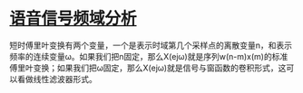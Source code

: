 # [语音信号频域分析](https://mp.weixin.qq.com/s?__biz=MzA3MjEyMjEwNA==&mid=2247483933&idx=1&sn=9bef3c43e93a1d12a8fa33c276989a0d&chksm=9f22698aa855e09cf13a78a858cc1435d0098d52eae5ed2641373a6ac663ca6d09cc77062033&scene=21#wechat_redirect)
短时傅里叶变换有两个变量，一个是表示时域第几个采样点的离散变量n，和表示频率的连续变量ω。如果我们把n固定，那么X(ejω)就是序列w(n-m)x(m)的标准傅里叶变换；如果我们把ω固定，那么X(ejω)就是信号与窗函数的卷积形式，这可以看做线性滤波器形式。

